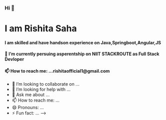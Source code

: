 ### Hi 👋

<h1>I am Rishita Saha</h1>

<h4>I am skilled and have handson experience  on Java,Springboot,Angular,JS</h4>
<h4> 🔭 I’m currently persuing asperentship on NIIT STACKROUTE as Full Stack Devloper</h4>

<h4> 📫 How to reach me: ...rishitaofficial1@gmail.com</h4>

<!-- Here are some ideas to get you started:

 
 - 🌱 I’m currently learning ... -->
- 👯 I’m looking to collaborate on ...
- 🤔 I’m looking for help with ...
- 💬 Ask me about ...
- 📫 How to reach me: ...
- 😄 Pronouns: ...
- ⚡ Fun fact: ... -->

